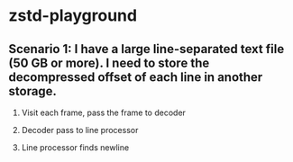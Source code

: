 # zstd-playground

## Scenario 1: I have a large line-separated text file (50 GB or more). I need to store the decompressed offset of each line in another storage.

1. Visit each frame, pass the frame to decoder

2. Decoder pass to line processor

3. Line processor finds newline